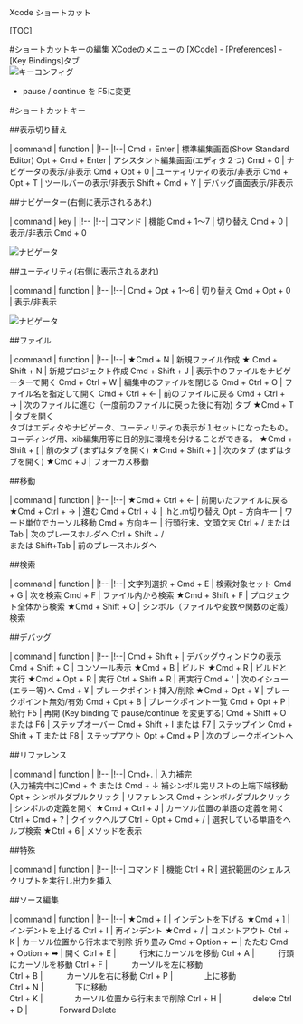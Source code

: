 <!-- Stylesheet --><link href="http://kevinburke.bitbucket.org/markdowncss/markdown.css" rel="stylesheet"></link><link href="http://sunsunsoft.com/css/hoge.css" rel="stylesheet"></link><span class="title">Xcode ショートカット</span><!-- もくじ -->[TOC]#ショートカットキーの編集XCodeのメニューの [XCode] - [Preferences] - [Key Bindings]タブ  ![キーコンフィグ](http://sunsunsoft.com/image/xcode/key_bindings.png)  * pause / continue を F5に変更#ショートカットキー##表示切り替え<!-- display:: -->  | command | function |  |!-- |!--|    Cmd + Enter |         標準編集画面(Show Standard Editor)    Opt + Cmd + Enter |    アシスタント編集画面(エディタ２つ)    Cmd + 0 | ナビゲータの表示/非表示    Cmd + Opt + 0 |  ユーティリティの表示/非表示    Cmd + Opt + T |  ツールバーの表示/非表示    Shift + Cmd + Y |      デバッグ画面表示/非表示    ##ナビゲーター(右側に表示されるあれ)<!-- navigator:: navi::-->  | command | key |  |!-- |!--|  コマンド | 機能  Cmd + 1〜7 |    切り替え  Cmd + 0 |       表示/非表示  Cmd + 0  ![ナビゲータ](http://sunsunsoft.com/image/xcode/xcode_navigator.jpg)##ユーティリティ(右側に表示されるあれ)<!-- utility:: util:: -->  | command | function |  |!-- |!--|    Cmd + Opt + 1〜6 |      切り替え    Cmd + Opt + 0 |        表示/非表示![ナビゲータ](http://sunsunsoft.com/image/xcode/xcode_utility.jpg)##ファイル<!-- file:: -->  | command | function |  |!-- |!--|    ★Cmd + N |           新規ファイル作成 ★    Cmd + Shift + N |     新規プロジェクト作成    Cmd + Shift + J |     表示中のファイルをナビゲーターで開く    Cmd + Ctrl + W |      編集中のファイルを閉じる    Cmd + Ctrl + O |      ファイル名を指定して開く    Cmd + Ctrl + ← |      前のファイルに戻る    Cmd + Ctrl + → |      次のファイルに進む（一度前のファイルに戻った後に有効)    タブ    ★Cmd + T |  タブを開く<br>タブはエディタやナビゲータ、ユーティリティの表示が１セットになったもの。コーディング用、xib編集用等に目的別に環境を分けることができる。    ★Cmd + Shift + [ |  前のタブ (まずはタブを開く)    ★Cmd + Shift + ] |  次のタブ (まずはタブを開く)    ★Cmd + J |  フォーカス移動##移動<!-- move:: -->  | command | function |  |!-- |!--|    ★Cmd + Ctrl + ← |      前開いたファイルに戻る    ★Cmd + Ctrl + → |      進む    Cmd + Ctrl + ↓ |      .hと.m切り替え    Opt + 方向キー |     ワード単位でカーソル移動    Cmd + 方向キー |     行頭行末、文頭文末    Ctrl + / または Tab | 次のプレースホルダへ    Ctrl + Shift + / <br>または Shift+Tab | 前のプレースホルダへ  ##検索<!-- find:: search:: -->  | command | function |  |!-- |!--|    文字列選択 + Cmd + E |  検索対象セット    Cmd + G |  次を検索    Cmd + F |  ファイル内から検索    ★Cmd + Shift + F |   プロジェクト全体から検索    ★Cmd + Shift + O |     シンボル（ファイルや変数や関数の定義）検索##デバッグ<!-- debug:: -->  | command | function |  |!-- |!--|    Cmd + Shift + |    デバッグウィンドウの表示    Cmd + Shift + C |  コンソール表示    ★Cmd + B |  ビルド    ★Cmd + R |  ビルドと実行    ★Cmd + Opt + R |  実行    Ctrl + Shift + R | 再実行    Cmd + ' |  次のイシュー(エラー等)へ    Cmd + ¥ |  ブレークポイント挿入/削除    ★Cmd + Opt + ¥ |  ブレークポイント無効/有効    Cmd + Opt + B |  ブレークポイント一覧    Cmd + Opt + P |  続行    F5 |  再開  (Key binding で pause/continue を変更する)    Cmd + Shift + O または F6 | ステップオーバー    Cmd + Shift + I または F7 | ステップイン    Cmd + Shift + T または F8 | ステップアウト    Opt + Cmd + P |  次のブレークポイントへ  ##リファレンス<!-- reference:: -->  | command | function |  |!-- |!--|    Cmd+. |  入力補完<br>(入力補完中に)Cmd + ↑ または Cmd + ↓  補シンボル完リストの上端下端移動    Opt + シンボルダブルクリック |  リファレンス    Cmd + シンボルダブルクリック |  シンボルの定義を開く    ★Cmd + Ctrl + J | カーソル位置の単語の定義を開く    Ctrl + Cmd + ? | クイックヘルプ    Ctrl + Opt + Cmd + / | 選択している単語をヘルプ検索    ★Ctrl + 6 | メソッドを表示##特殊<!-- special:: -->  | command | function |  |!-- |!--|    コマンド | 機能    Ctrl + R | 選択範囲のシェルスクリプトを実行し出力を挿入##ソース編集<!-- edit:: -->  | command | function |  |!-- |!--|    ★Cmd + [ |  インデントを下げる    ★Cmd + ] |  インデントを上げる    Ctrl + I |   再インデント    ★Cmd + / |  コメントアウト    Ctrl + K |   カーソル位置から行末まで削除    折り畳み      Cmd + Option + ⬅ |  たたむ      Cmd + Option + ➡ |  開く    Ctrl + E |　　　行末にカーソルを移動     Ctrl + A |　　　行頭にカーソルを移動     Ctrl + F |　　　カーソルを左に移動        Ctrl + B |　　　カーソルを右に移動    Ctrl + P |　　　　上に移動      Ctrl + N |　　　　下に移動      Ctrl + K |　　　　カーソル位置から行末まで削除    Ctrl + H |　　　　delete    Ctrl + D |　　　　Forward Delete